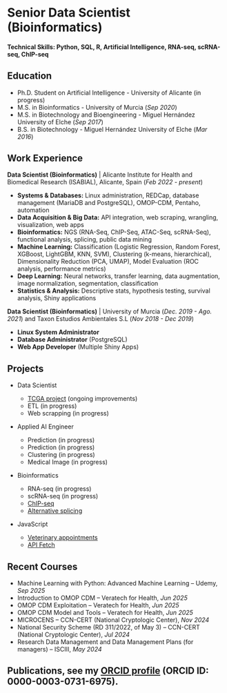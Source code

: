 # Senior Data Scientist (Bioinformatics)

#### Technical Skills: Python, SQL, R, Artificial Intelligence, RNA-seq, scRNA-seq, ChIP-seq

## Education
- Ph.D. Student on Artificial Intelligence - University of Alicante (in progress)
- M.S. in Bioinformatics - University of Murcia (_Sep 2020_)
- M.S. in Biotechnology and Bioengineering - Miguel Hernández University of Elche (_Sep 2017_)
- B.S. in Biotechnology - Miguel Hernández University of Elche (_Mar 2016_)


## Work Experience
**Data Scientist (Bioinformatics)** | Alicante Institute for Health and Biomedical Research (ISABIAL), Alicante, Spain (_Feb 2022 - present_)
  - **Systems & Databases:** Linux administration, REDCap, database management (MariaDB and PostgreSQL), OMOP-CDM, Pentaho, automation
  - **Data Acquisition & Big Data:** API integration, web scraping, wrangling, visualization, web apps
  - **Bioinformatics:** NGS (RNA-Seq, ChIP-Seq, ATAC-Seq, scRNA-Seq), functional analysis, splicing, public data mining
  - **Machine Learning:** Classification (Logistic Regression, Random Forest, XGBoost, LightGBM, KNN, SVM), Clustering (k-means, hierarchical), Dimensionality Reduction (PCA, UMAP), Model Evaluation (ROC analysis, performance metrics)
  - **Deep Learning:** Neural networks, transfer learning, data augmentation, image normalization, segmentation, classification
  - **Statistics & Analysis:** Descriptive stats, hypothesis testing, survival analysis, Shiny applications

**Data Scientist (Bioinformatics)** | University of Murcia (_Dec. 2019 - Ago. 2021_) and Taxon Estudios Ambientales S.L (_Nov 2018 - Dec 2019_)
  - **Linux System Administrator**
  - **Database Administrator** (PostgreSQL)
  - **Web App Developer** (Multiple Shiny Apps)

## Projects
- Data Scientist
  -  [TCGA project](https://github.com/Samantao93/TCGA_analysis) (ongoing improvements)
  -  ETL (in progress)
  -  Web scrapping (in progress)

- Applied AI Engineer
  - Prediction (in progress)
  - Prediction (in progress)
  - Clustering (in progress)
  - Medical Image (in progress)

- Bioinformatics
  - RNA-seq (in progress)
  - scRNA-seq (in progress)
  - [ChIP-seq](https://github.com/Samantao93/ChIP-seq/)
  - [Alternative splicing](https://github.com/Samantao93/alternative_splicing/)

- JavaScript
  -  [Veterinary appointments](https://github.com/Samantao93/citas_veterinarias)
  -  [API Fetch](https://github.com/Samantao93/fetchAPI)

## Recent Courses
- Machine Learning with Python: Advanced Machine Learning – Udemy, _Sep 2025_
- Introduction to OMOP CDM – Veratech for Health, _Jun 2025_
- OMOP CDM Exploitation – Veratech for Health, _Jun 2025_
- OMOP CDM Model and Tools – Veratech for Health, _Jun 2025_
- MICROCENS – CCN-CERT (National Cryptologic Center), _Nov 2024_
- National Security Scheme (RD 311/2022, of May 3) – CCN-CERT (National Cryptologic Center), _Jul 2024_
- Research Data Management and Data Management Plans (for managers) – ISCIII, _May 2024_

## Publications, see my [ORCID profile](https://orcid.org/0000-0003-0731-6975) (ORCID ID: 0000-0003-0731-6975).




